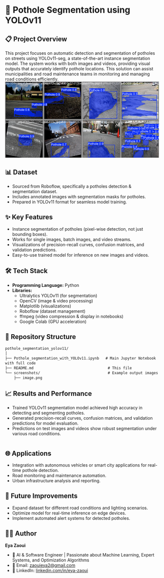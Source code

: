 # 🎯 Pothole Segmentation using YOLOv11

## 📋 Project Overview

This project focuses on automatic detection and segmentation of potholes on streets using YOLOv11-seg, a state-of-the-art instance segmentation model. The system works with both images and videos, providing visual outputs that accurately identify pothole locations. This solution can assist municipalities and road maintenance teams in monitoring and managing road conditions efficiently.
  ![Main Input Window](results/image.png)


## 📊 Dataset

- Sourced from Roboflow, specifically a potholes detection & segmentation dataset.
- Includes annotated images with segmentation masks for potholes.
- Prepared in YOLOv11 format for seamless model training.

## ✨ Key Features
- Instance segmentation of potholes (pixel-wise detection, not just bounding boxes).
- Works for single images, batch images, and video streams.
- Visualizations of precision-recall curves, confusion matrices, and validation predictions.
- Easy-to-use trained model for inference on new images and videos.

## 🛠️ Tech Stack

- **Programming Language:** Python
- **Libraries:**
   - Ultralytics YOLOv11 (for segmentation)
   - OpenCV (image & video processing)
   - Matplotlib (visualizations)
   - Roboflow (dataset management)
   - ffmpeg (video compression & display in notebooks)
   - Google Colab (GPU acceleration)

## 📁 Repository Structure

```
pothole_segmentation_yolov11/
│
├── Pothole_segmentation_with_YOLOv11.ipynb   # Main Jupyter Notebook with full code
├── README.md                                  # This file
└── screenshots/                               # Example output images
    ├── image.png

```
## 📈 Results and Performance

- Trained YOLOv11 segmentation model achieved high accuracy in detecting and segmenting potholes.
- Generated precision-recall curves, confusion matrices, and validation predictions for model evaluation.
- Predictions on test images and videos show robust segmentation under various road conditions.
   ```
## 🌐 Applications

- Integration with autonomous vehicles or smart city applications for real-time pothole detection.
- Road monitoring and maintenance automation.
- Urban infrastructure analysis and reporting.

## 🔮 Future Improvements

- Expand dataset for different road conditions and lighting scenarios.
- Optimize model for real-time inference on edge devices.
- Implement automated alert systems for detected potholes.


## 👩‍💻 Author

**Eya Zaoui**
- 💼 AI & Software Engineer | Passionate about Machine Learning, Expert Systems, and Optimization Algorithms
- 📧 Email: zaouieya2@gmail.com
- 🔗 LinkedIn: [linkedin.com/in/eya-zaoui](linkedin.com/in/eya-zaoui)
